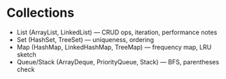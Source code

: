# Collections
- List (ArrayList, LinkedList) — CRUD ops, iteration, performance notes
- Set (HashSet, TreeSet) — uniqueness, ordering
- Map (HashMap, LinkedHashMap, TreeMap) — frequency map, LRU sketch
- Queue/Stack (ArrayDeque, PriorityQueue, Stack) — BFS, parentheses check
